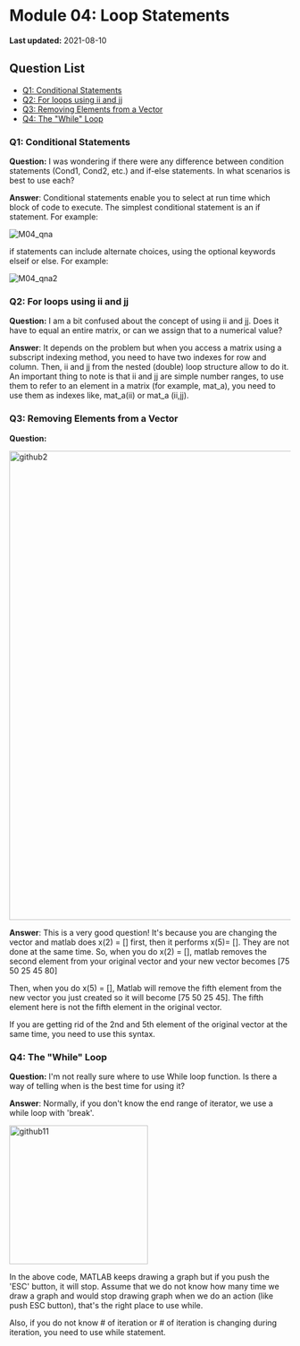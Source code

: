 # Module 04: Loop Statements

**Last updated:** 2021-08-10

## Question List
- [Q1: Conditional Statements](#Q1)
- [Q2: For loops using ii and jj](#Q2)
- [Q3: Removing Elements from a Vector](#Q3)
- [Q4: The "While" Loop](#Q4)

### Q1: Conditional Statements <a name="Q1"></a> 
**Question:** I was wondering if there were any difference between condition statements (Cond1, Cond2, etc.) and if-else statements. In what scenarios is best to use each?

**Answer**: Conditional statements enable you to select at run time which block of code to execute. The simplest conditional statement is an if statement. For example: 

![M04_qna](https://user-images.githubusercontent.com/83235826/129223095-efeaac33-b465-4272-b075-40d96967749c.png)


if statements can include alternate choices, using the optional keywords elseif or else. For example: 

![M04_qna2](https://user-images.githubusercontent.com/83235826/129223116-a656e76c-d6e0-44fc-a124-785c088e787b.png)


### Q2: For loops using ii and jj <a name="Q2"></a> 
**Question:** I am a bit confused about the concept of using ii and jj. Does it have to equal an entire matrix, or can we assign that to a numerical value?

**Answer**: It depends on the problem but when you access a matrix using a subscript indexing method, you need to have two indexes for row and column. Then, ii and jj from the nested (double) loop structure allow to do it. An important thing to note is that ii and jj are simple number ranges, to use them to refer to an element in a matrix (for example, mat_a), you need to use them as indexes like, mat_a(ii) or mat_a (ii,jj).

### Q3: Removing Elements from a Vector <a name="Q3"></a> 
**Question:** 

<img width="838" alt="github2" src="https://user-images.githubusercontent.com/83235826/129223185-4199b8ab-bef2-469f-b804-71cddb49deaf.png">

**Answer**: This is a very good question! It's because you are changing the vector and matlab does x(2) = [] first, then it performs x(5)= []. They are not done at the same time. So, when you do x(2) = [], matlab removes the second element from your original vector and your new vector becomes [75 50 25 45 80]

Then, when you do x(5) = [], Matlab will remove the fifth element from the new vector you just created so it will become [75 50 25 45]. The fifth element here is not the fifth element in the original vector. 

If you are getting rid of the 2nd and 5th element of the original vector at the same time, you need to use this syntax. 

### Q4: The "While" Loop <a name="Q4"></a> 
**Question:** I'm not really sure where to use While loop function. Is there a way of telling when is the best time for using it?

**Answer**: Normally, if you don't know the end range of iterator, we use a while loop with 'break'. 

<img width="248" alt="github11" src="https://user-images.githubusercontent.com/83235826/129223241-55d2b48a-2696-492b-813c-15fe02f84e01.png">

In the above code, MATLAB keeps drawing a graph but if you push the 'ESC' button, it will stop. Assume that we do not know how many time we draw a graph and would stop drawing graph when we do an action (like push ESC button), that's the right place to use while. 

Also, if you do not know # of iteration or # of iteration is changing during iteration, you need to use while statement. 



